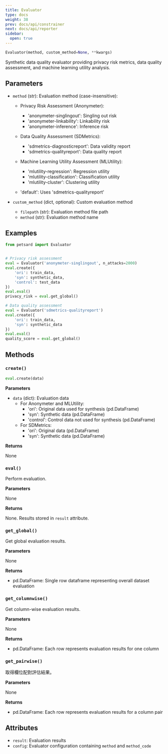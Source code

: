 ```yaml
---
title: Evaluator
type: docs
weight: 38
prev: docs/api/constrainer
next: docs/api/reporter
sidebar:
  open: true
---
```



```python
Evaluator(method, custom_method=None, **kwargs)
```

Synthetic data quality evaluator providing privacy risk metrics, data quality assessment, and machine learning utility analysis.

## Parameters

- `method` (str): Evaluation method (case-insensitive):

  - Privacy Risk Assessment (Anonymeter):
    - 'anonymeter-singlingout': Singling out risk
    - 'anonymeter-linkability': Linkability risk
    - 'anonymeter-inference': Inference risk

  - Data Quality Assessment (SDMetrics):
    - 'sdmetrics-diagnosticreport': Data validity report
    - 'sdmetrics-qualityreport': Data quality report

  - Machine Learning Utility Assessment (MLUtility):
    - 'mlutility-regression': Regression utility
    - 'mlutility-classification': Classification utility
    - 'mlutility-cluster': Clustering utility

  - 'default': Uses 'sdmetrics-qualityreport'

- `custom_method` (dict, optional): Custom evaluation method

  - `filepath` (str): Evaluation method file path
  - `method` (str): Evaluation method name

## Examples

```python
from petsard import Evaluator


# Privacy risk assessment
eval = Evaluator('anonymeter-singlingout', n_attacks=2000)
eval.create({
    'ori': train_data,
    'syn': synthetic_data,
    'control': test_data
})
eval.eval()
privacy_risk = eval.get_global()

# Data quality assessment
eval = Evaluator('sdmetrics-qualityreport')
eval.create({
    'ori': train_data,
    'syn': synthetic_data
})
eval.eval()
quality_score = eval.get_global()
```

## Methods

### `create()`

```python
eval.create(data)
```

**Parameters**

- `data` (dict): Evaluation data
  - For Anonymeter and MLUtility:
    - 'ori': Original data used for synthesis (pd.DataFrame)
    - 'syn': Synthetic data (pd.DataFrame)
    - 'control': Control data not used for synthesis (pd.DataFrame)
  - For SDMetrics:
    - 'ori': Original data (pd.DataFrame)
    - 'syn': Synthetic data (pd.DataFrame)

**Returns**

None

### `eval()`

Perform evaluation.

**Parameters**

None

**Returns**

None. Results stored in `result` attribute.

### `get_global()`

Get global evaluation results.

**Parameters**

None

**Returns**

- pd.DataFrame: Single row dataframe representing overall dataset evaluation

### `get_columnwise()`

Get column-wise evaluation results.

**Parameters**

None

**Returns**

- pd.DataFrame: Each row represents evaluation results for one column

### `get_pairwise()`

取得欄位配對評估結果。

**Parameters**

None

**Returns**

- pd.DataFrame: Each row represents evaluation results for a column pair

## Attributes

- `result`: Evaluation results
- `config`: Evaluator configuration containing `method` and `method_code`